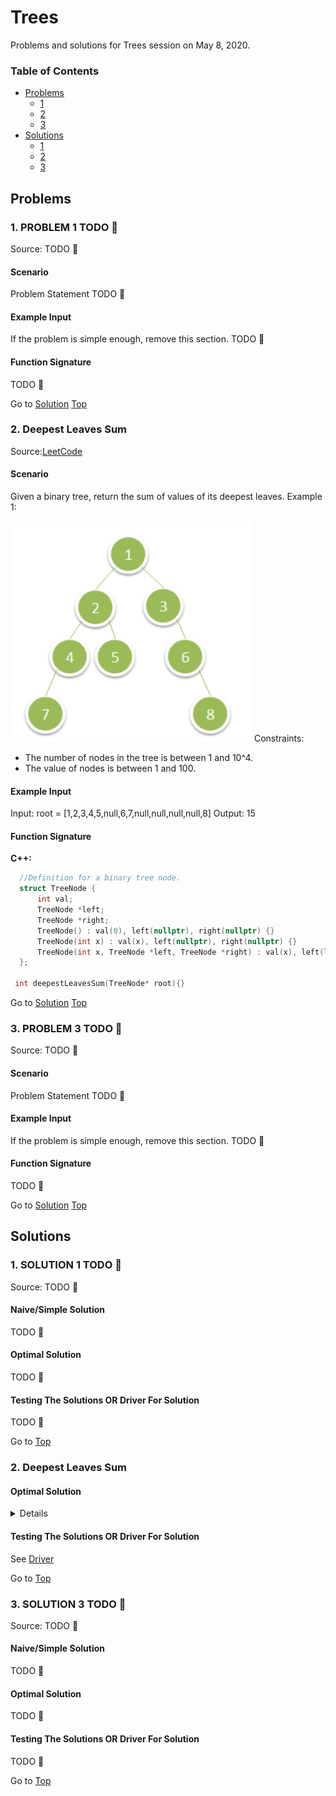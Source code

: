 <!-- Don't remove -->
<a name="top"/>

# Trees

Problems and solutions for Trees session on May 8, 2020.

### Table of Contents

* [Problems](#problems)
  * [1](#p1)
  * [2](#p2)
  * [3](#p3)
* [Solutions](#solutions)
  * [1](#s1)
  * [2](#s2)
  * [3](#s3)

<!-- Don't remove -->
<a name="problems"/>

## Problems

<a name="p1"/>

### 1. PROBLEM 1 TODO :bug:

Source: TODO :bug:

#### Scenario

Problem Statement TODO :bug:

#### Example Input

If the problem is simple enough, remove this section. TODO :bug:

#### Function Signature

TODO :bug:

<!-- Don't remove -->
Go to [Solution](#s1)   [Top](#top)

<!-- Don't remove -->
<a name="p2"/>

### 2. Deepest Leaves Sum

Source:[LeetCode](https://leetcode.com/problems/deepest-leaves-sum/)

#### Scenario

Given a binary tree, return the sum of values of its deepest leaves.
Example 1:

![Images](./Images/Deepest_Leaves_Sum.PNG)
Constraints:

- The number of nodes in the tree is between 1 and 10^4.
- The value of nodes is between 1 and 100.

#### Example Input

Input: root = [1,2,3,4,5,null,6,7,null,null,null,null,8]
Output: 15

#### Function Signature

**C++:**
```c++
  //Definition for a binary tree node.
  struct TreeNode {
      int val;
      TreeNode *left;
      TreeNode *right;
      TreeNode() : val(0), left(nullptr), right(nullptr) {}
      TreeNode(int x) : val(x), left(nullptr), right(nullptr) {}
      TreeNode(int x, TreeNode *left, TreeNode *right) : val(x), left(left), right(right) {}
  };
 
 int deepestLeavesSum(TreeNode* root){}
```

<!-- Don't remove -->
Go to [Solution](#s2)   [Top](#top)

<!-- Don't remove -->
<a name="p3"/>

### 3. PROBLEM 3 TODO :bug:

Source: TODO :bug:

#### Scenario

Problem Statement TODO :bug:

#### Example Input

If the problem is simple enough, remove this section. TODO :bug:

#### Function Signature

TODO :bug:

<!-- Don't remove -->
Go to [Solution](#s3)   [Top](#top)

<!-- Don't remove -->
<a name="solutions"/>

## Solutions

<!-- Don't remove -->
<a name="s1"/>

### 1. SOLUTION 1 TODO :bug:

Source: TODO :bug:

#### Naive/Simple Solution

TODO :bug:

#### Optimal Solution

TODO :bug:

#### Testing The Solutions OR Driver For Solution

TODO :bug:

<!-- Don't remove -->
Go to [Top](#top)

<!-- Don't remove -->
<a name="s2"/>

### 2. Deepest Leaves Sum


#### Optimal Solution

<details>
<summary>Click to see solution</summary>

We need the sum of the leaves at the very last level of the tree. To do this, we 
can implement a Breath-first search traversal, tracking the sum of the values of the nodes at each level 
of the tree, and reseting the sum everytime we go to a further level down the tree.
Once we get to the last level, we will get the sum of the value of the nodes at that level, exit the 
loop, and return the sum.

**C++:**
```c++
int deepestLeavesSum(TreeNode* root) {
        
        queue<TreeNode*> queue;
        queue.push(root); // we insert the root into the queue
        int currSum = 0;  //will store the sum of the nodes at the current level
        
        while(!queue.empty()){
            currSum = 0; // reset the sum at each new level of the tree
            int size = queue.size(); // locking the size of the queue at the current level
									//before we add more nodes to it
            
            //for the size of the queue
            for(int i =0; i< size;i++){
                auto node = queue.front();
                // Pop one node of the queue
                queue.pop();
                
                currSum += node->val;
                 //get left child into queue
                if(node->left !=nullptr){
                
                    queue.push(node->left);
                }
                //get right child into queue
                if(node->right !=nullptr){
                    queue.push(node->right);
                }
               
            }   
        }
        return currSum;   
    }
```
	
**Complexity Analysis:**
- Space Complexity:  `O(n)`, because we are using a queue
- Time Complexity:  `O(n)`, because we are traversing the entire tree, node 
by node, and adding them up at each level of the tree.

</details>

#### Testing The Solutions OR Driver For Solution

See [Driver](./DeepestLeavesSum/DeepestLeavesSum.cpp)

<!-- Don't remove -->
Go to [Top](#top)

<!-- Don't remove -->
<a name="s3"/>

### 3. SOLUTION 3 TODO :bug:

Source: TODO :bug:

#### Naive/Simple Solution 

TODO :bug:

#### Optimal Solution

TODO :bug:

#### Testing The Solutions OR Driver For Solution

TODO :bug:

<!-- Don't remove -->
Go to [Top](#top)

